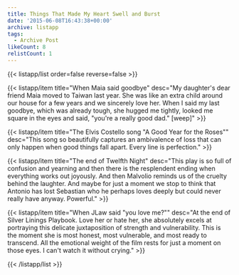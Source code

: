 ```yaml
---
title: Things That Made My Heart Swell and Burst
date: '2015-06-08T16:43:38+00:00'
archive: listapp
tags: 
  - Archive Post
likeCount: 8
relistCount: 1
---
```



{{< listapp/list order=false reverse=false >}}

   {{< listapp/item title="When Maia said goodbye"
      desc="My daughter's dear friend Maia moved to Taiwan last year. She was like an extra child around our house for a few years and we sincerely love her. When I said my last goodbye, which was already tough, she hugged me tightly, looked me square in the eyes and said, \"you're a really good dad.\" [weep]" >}}

   {{< listapp/item title="The Elvis Costello song \"A Good Year for the Roses\""
      desc="This song so beautifully captures an ambivalence of loss that can only happen when good things fall apart. Every line is perfection." >}}

   {{< listapp/item title="The end of Twelfth Night"
      desc="This play is so full of confusion and yearning and then there is the resplendent ending when everything works out joyously. And then Malvolio reminds us of the cruelty behind the laughter. And maybe for just a moment we stop to think that Antonio has lost Sebastian who he perhaps loves deeply but could never really have anyway. Powerful." >}}

   {{< listapp/item title="When JLaw said \"you love me?\""
      desc="At the end of Silver Linings Playbook. Love her or hate her, she absolutely excels at portraying this delicate juxtaposition of strength and vulnerability. This is the moment she is most honest, most vulnerable, and most ready to transcend. All the emotional weight of the film rests for just a moment on those eyes. I can't watch it without crying." >}}

{{< /listapp/list >}}
